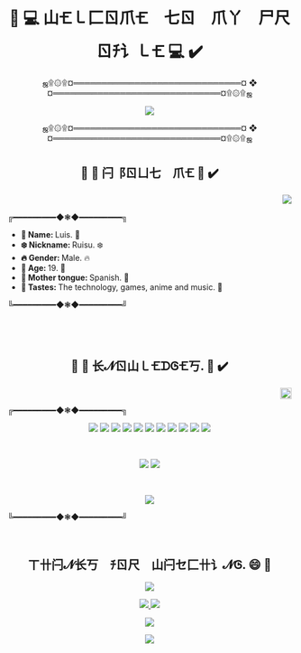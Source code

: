 <body>
  
  <div>
    <h1 align="center"> 🔘 💻 山🝗㇄⼕ㄖ爪🝗 七ㄖ 爪丫 尸尺ㄖﾁ讠㇄🝗 💻 ✔️ </h1>
    <p align="center"> ஜ۩۞۩¤══════════════════════════════¤ ❖ ¤══════════════════════════════¤۩۞۩ஜ </p>
    <p align="center">
      <img src="https://user-images.githubusercontent.com/93040363/149045061-5daa6ccc-c2a6-45f0-8fb7-82f2755e32b5.gif" style=""/>
    </p>
    <p align="center"> ஜ۩۞۩¤══════════════════════════════¤ ❖ ¤══════════════════════════════¤۩۞۩ஜ </p>
  </div>
  
  <div>
    <h2 align="center"> 🔘 🗼 闩⻏ㄖㄩ七 爪🝗 🗼 ✔️ </h2>
    <img src="https://c.tenor.com/E5ZvfSABuQUAAAAC/work-surprise.gif" align="right"/>
    <br/>
    <p> ╔━━━━━━━━━◆❃◆━━━━━━━━━╗ </p>
    <ul>
      <li> <b> 👻 Name: </b> Luis. 👻 </li>
      <li> <b> ❄️ Nickname: </b> Ruisu. ❄️ </li>
      <li> <b> 🔥 Gender: </b> Male. 🔥 </li>
      <li> <b> 💢 Age: </b> 19. 💢 </li>
      <li> <b> 👅 Mother tongue: </b> Spanish. 👅 </li>
      <li> <b> 🤟 Tastes: </b> The technology, games, anime and music. 🤟 </li>
    </ul>
    <p> ╚━━━━━━━━━◆❃◆━━━━━━━━━╝ </p>
    <br/>
    <br/>
  </div>
  
  <div>
    <h2 align="center"> 🔘 🧠 长𝓝ㄖ山㇄🝗ᗪᎶ🝗丂. 🧠 ✔️ </h2>
    <img width="20em" src="https://c.tenor.com/VrUxJZFdmIsAAAAC/anime-excited.gif" align="right"/>
    <br/>
    <p> ╔━━━━━━━━━◆❃◆━━━━━━━━━╗ </p>
    <p align="center">
      <img src="https://img.shields.io/static/v1?label=&message=JavaScript&color=F7DF1El&style=for-the-badge&logo=javascript"/> 
      <img src="https://img.shields.io/static/v1?label=&message=Java&color=007396&style=for-the-badge&logo=java"/> 
      <img src="https://img.shields.io/static/v1?label=&message=Python&color=brightgreen&style=for-the-badge&logo=Python"/> 
      <img src="https://img.shields.io/static/v1?label=&message=React&color=informational&style=for-the-badge&logo=React"/>
      <img src="https://img.shields.io/static/v1?label=&message=JQuery&color=0769AD&style=for-the-badge&logo=JQuery"/> 
      <img src="https://img.shields.io/static/v1?label=&message=Bootstrap&color=success&style=for-the-badge&logo=Bootstrap"/> 
      <img src="https://img.shields.io/static/v1?label=&message=SpringFrameWork&color=informational&style=for-the-badge&logo=Spring"/>  
      <img src="https://img.shields.io/static/v1?label=&message=Oracle&color=F80000&style=for-the-badge&logo=oracle"/> 
      <img src="https://img.shields.io/static/v1?label=&message=MySql&color=blueviolet&style=for-the-badge&logo=MySql"/>  
      <img src="https://img.shields.io/static/v1?label=&message=MongoDB&color=informational&style=for-the-badge&logo=MongoDB"/> 
      <img src="https://img.shields.io/static/v1?label=&message=Git&color=success&style=for-the-badge&logo=Git"/>
    </p>
    <br/>
    <p align="center">
      <img src="https://img.shields.io/static/v1?label=&message=PremierePro&color=informational&style=for-the-badge&logo=AdobePremierePro"/>
      <img src="https://img.shields.io/static/v1?label=&message=AfterEffects&color=informational&style=for-the-badge&logo=AdobeAfterEffects"/>
    </p>  
    <br/>
    <p align="center"><img src="https://github-readme-stats.vercel.app/api/top-langs/?username=RuisuEurimonio&layout=compact&theme=tokyonight"/></p>
    <p> ╚━━━━━━━━━◆❃◆━━━━━━━━━╝ </p>
    <br/>
  </div>
 
  <div>
    <h2 align="center"> ㄒ卄闩𝓝长丂 ﾁㄖ尺 山闩セ⼕卄讠𝓝Ꮆ. 😄 🚀 </h2>
    <p align="center"> <img src="https://c.tenor.com/rza_O7Gdk9UAAAAC/anime-bye.gif"/> </p>
    <p align="center">
    <a href="https://www.linkedin.com/in/luis-felipe-linares-perdomo/" target="_blank" align="center"> <img src="https://img.shields.io/static/v1?label=&message=LinkedIn&color=0A66C2&style=for-the-badge&logo=Linkedin&"/> </a>
    <a href="https://www.youtube.com/channel/UCFvky9iVzvGlPCcJvv2NZbw" target="_blank" align="center"> <img src="https://img.shields.io/static/v1?label=&message=Youtube&color=FF0000&style=for-the-badge&logo=youtube"/> </a>
    </p>
    <p align="center"> <img src="https://readme-typing-svg.herokuapp.com?color=%2336BCF7&center=true&vCenter=true&lines=This+is+only+the+beginning;of+something+really;big.+.+."> </p>
    <p align="center"> <img src="https://profile-counter.glitch.me/RuisuEurimonio/count.svg"> </p>
  </div>
  
</body>
